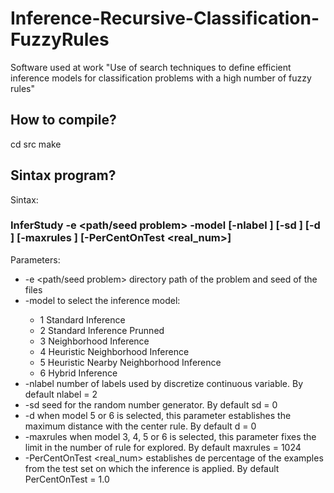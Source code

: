 # Inference-Recursive-Classification-FuzzyRules
Software used at work "Use of search techniques to define efficient inference models for classification problems with a high number of fuzzy rules"

## How to compile?

cd src
make

## Sintax program?

Sintax:

### InferStudy -e <path/seed problem> -model <num> [-nlabel <num>] [-sd <num>] [-d <num>] [-maxrules <num>] [-PerCentOnTest <real_num>]
  
Parameters: 
* -e  <path/seed problem> directory path of the problem and seed of the files 
* -model <num> to select the inference model:
  * 1	Standard Inference
  * 2	Standard Inference Prunned
  * 3	Neighborhood Inference
  * 4	Heuristic Neighborhood Inference
  * 5	Heuristic Nearby Neighborhood Inference
  * 6	Hybrid Inference
* -nlabel <num> number of labels used by discretize continuous variable. By default nlabel = 2  
* -sd <num> seed for the random number generator. By default sd = 0 
* -d <num> when model 5 or 6 is selected, this parameter establishes the maximum distance with the center rule. By default d = 0 
* -maxrules <num> when model 3, 4, 5 or 6 is selected, this parameter fixes the limit in the number of rule for explored. By default maxrules = 1024
* -PerCentOnTest <real_num> establishes de percentage of the examples from the test set on which the inference is applied. By default PerCentOnTest = 1.0
